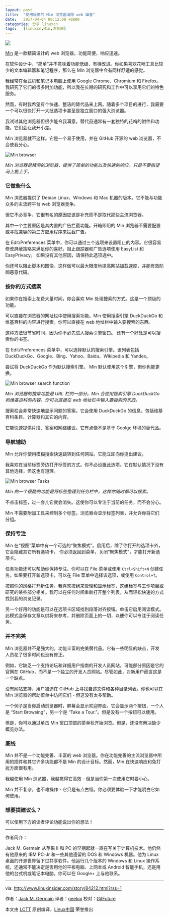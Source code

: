 ```yaml
---
layout: post
title:	"使用极简的 Min 浏览器消除 web 噪音"
date:	2017-04-04 09:12:00 +0800 
categories:	分享 linuxcn 
tags:	[linuxcn,Min,浏览器]
---
```



![](/Asserts/Images/album/201704/04/061704nyq5qmcpc1511mqs.png)


[Min](https://github.com/minbrowser/min/releases/) 是一款精简设计的 web 浏览器，功能简便，响应迅速。


在软件设计中，“简单”并不意味着功能低级、有待改进。你如果喜欢花哨工具比较少的文本编辑器和笔记程序，那么在 Min 浏览器中会有同样舒适的感觉。


我经常在台式机和笔记本电脑上使用 Google Chrome、Chromium 和 Firefox。我研究了它们的很多附加功能，所以我在长期的研究和工作中可以享用它们的特色服务。


然而，有时我希望有个快速、整洁的替代品来上网。随着多个项目的进行，我需要一个可以很快打开一大批选项卡甚至是独立窗口的强大浏览器。


我试过其他浏览器但很少能令我满意。替代品通常有一套独特的花哨的附件和功能，它们会让我开小差。


Min 浏览器就不这样。它是一个易于使用，并在 GitHub 开源的 web 浏览器，不会使我分心。


![Min browser ](/Asserts/Images/album/201704/04/061735wcyb1heworpszzvx.jpg)


*Min 浏览器是精简的浏览器，提供了简单的功能以及快速的响应。只是不要指望马上能上手。*


### 它做些什么


Min 浏览器提供了 Debian Linux、Windows 和 Mac 机器的版本。它不能与功能众多的主流跨平台 web 浏览器竞争。


但它不必竞争，它很有名的原因应该是补充而不是取代那些主流浏览器。


其中一个主要原因是其内置的广告拦截功能。开箱即用的 Min 浏览器不需要配置或寻找兼容的第三方应用程序来拦截广告。


在 Edit/Preferences 菜单中，你可以通过三个选项来设置阻止的内容。它很容易修改屏蔽策略来满足你的喜好。阻止跟踪器和广告选项使用 EasyList 和 EasyPrivacy。 如果没有其他原因，请保持此选项选中。


你还可以阻止脚本和图像。这样做可以最大限度地提高网站加载速度，并能有效防御恶意代码。


### 按你的方式搜索


如果你在搜索上花费大量时间，你会喜欢 Min 处理搜索的方式。这是一个顶级的功能。


可以直接在浏览器的网址栏中使用搜索功能。Min 使用搜索引擎 DuckDuckGo 和维基百科的内容进行搜索。你可以直接在 web 地址栏中输入要搜索的东西。


这种方法很节省时间，因为你不必先进入搜索引擎窗口。 还有一个好处是可以搜索你的书签。


在 Edit/Preferences 菜单中，可以选择默认的搜索引擎。该列表包括 DuckDuckGo、Google、Bing、Yahoo、Baidu、Wikipedia 和 Yandex。


尝试将 DuckDuckGo 作为默认搜索引擎。 Min 默认使用这个引擎，但你也能更换。


![Min browser search function ](/Asserts/Images/album/201704/04/061735fspyj4j14vfnibpv.jpg)


*Min 浏览器的搜索功能是 URL 栏的一部分。Min 会使用搜索引擎 DuckDuckGo 和维基百科的内容。你可以直接在 web 地址栏中输入要搜索的东西。*


搜索栏会非常快速地显示问题的答案。它会使用 DuckDuckGo 的信息，包括维基百科条目、计算器和其它的内容。


它能快速提供片段、答案和网络建议。它有点像不是基于 Goolge 环境的替代品。


### 导航辅助


Min 允许你使用模糊搜索快速跳转到任何网站。它能立即向你提出建议。


我喜欢在当前标签旁边打开标签的方式。你不必设置此选项。它在默认情况下没有其他选择，但这也有道理。


![Min browser Tasks](/Asserts/Images/album/201704/04/061736mmaye79n8nzlol89.jpg)


*Min 的一个很酷的功能是将标签整理到任务栏中，这样你随时都可以搜索。*


不点击标签，过一会儿它就会消失。这使你可以专注于当前的任务，而不会分心。


Min 不需要附加工具来控制多个标签。浏览器会显示标签列表，并允许你将它们分组。


### 保持专注


Min 在“视图”菜单中有一个可选的“聚焦模式”。启用后，除了你打开的选项卡外，它会隐藏其它所有选项卡。 你必须返回到菜单，关闭“聚焦模式”，才能打开新选项卡。


任务功能还可以帮助你保持专注。你可以在 File 菜单或使用 `Ctrl+Shift+N` 创建任务。如果要打开新选项卡，可以在 File 菜单中选择该选项，或使用 `Control+T`。


按照你的风格打开新任务。我喜欢按组来管理和显示标签，这组标签与工作项目或研究的某些部分相关。我可以在任何时间重新打开整个列表，从而轻松快速的方式找到我的浏览记录。


另一个好用的功能是可以在选项卡区域找到段落对齐按钮。单击它启用阅读模式。此模式会保存文章以供将来参考，并删除页面上的一切，以便你可以专注于阅读任务。


### 并不完美


Min 浏览器并不是强大的，功能丰富的完美替代品。它有一些明显的缺点，开发人员花了很多时间也没有修正。


例如，它缺乏一个支持论坛和详细用户指南的开发人员网站。可能部分原因是它的官网在 GitHub，而不是一个独立的开发人员网站。尽管如此，对新用户而言这是一个缺点。


没有网站支持，用户被迫在 GitHub 上寻找自述文件和各种目录列表。你也可以在 Min 浏览器的帮助菜单中访问它们 - 但这没有太多帮助。


一个例子是当你启动浏览器时，屏幕会显示欢迎界面。它会显示两个按钮，一个人是 “Start Browsing”，另一个是 “Take a Tour.”。但是没有一个按钮可以使用。


但是，你可以通过单击 Min 窗口顶部的菜单栏开始浏览。但是，还没有解决缺少概览办法。


### 底线


Min 并不是一个功能完善、丰富的 web 浏览器。你在功能完善的主流浏览器中所用的插件和其它许多功能都不是 Min 的设计目标。然而，Min 在快速响应和免打扰方面很有用。


我越使用 Min 浏览器，我越觉得它高效 - 但是当你第一次使用它时要小心。


Min 并不复杂，也不难操作 - 它只是有点古怪。你必须要体验一下才能明白它如何使用。


### 想要提建议么？


可以使用下方的读者评论功能说出你的想法！




---


作者简介：


Jack M. Germain 从苹果 II 和 PC 的早期起就一直在写关于计算机技术。他仍然有他原来的 IBM PC-Jr 和一些其他遗留的 DOS 和 Windows 机器。他为 Linux 桌面的开源世界留下过共享软件。他运行几个版本的 Windows 和 Linux 操作系统，还通常不能决定是否用他的平板电脑、上网本或 Android 智能手机，还是用他的台式机或笔记本电脑。你可以在 Google+ 上与他联系。




---


via: <http://www.linuxinsider.com/story/84212.html?rss=1>


作者：[Jack M. Germain](http://www.linuxinsider.com/story/84212.html?rss=1#searchbyline) 译者：[geekpi](https://github.com/geekpi) 校对：[GitFuture](https://github.com/GitFuture)


本文由 [LCTT](https://github.com/LCTT/TranslateProject) 原创编译，[Linux中国](https://linux.cn/) 荣誉推出
